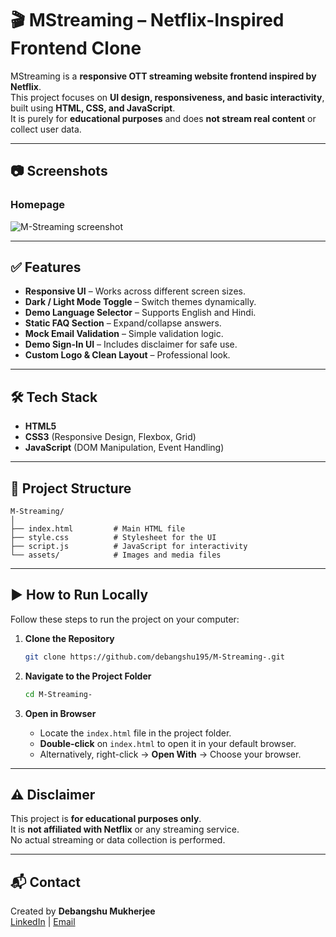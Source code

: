 # 🎬 MStreaming – Netflix-Inspired Frontend Clone

MStreaming is a **responsive OTT streaming website frontend inspired by Netflix**.  
This project focuses on **UI design, responsiveness, and basic interactivity**, built using **HTML, CSS, and JavaScript**.  
It is purely for **educational purposes** and does **not stream real content** or collect user data.

---

## 📷 Screenshots

### Homepage
![M-Streaming screenshot](https://github.com/user-attachments/assets/77276e4b-20dc-4f9f-8d9e-652cf89b3e82)

---

## ✅ Features
- **Responsive UI** – Works across different screen sizes.
- **Dark / Light Mode Toggle** – Switch themes dynamically.
- **Demo Language Selector** – Supports English and Hindi.
- **Static FAQ Section** – Expand/collapse answers.
- **Mock Email Validation** – Simple validation logic.
- **Demo Sign-In UI** – Includes disclaimer for safe use.
- **Custom Logo & Clean Layout** – Professional look.

---

## 🛠 Tech Stack
- **HTML5**  
- **CSS3** (Responsive Design, Flexbox, Grid)  
- **JavaScript** (DOM Manipulation, Event Handling)  

---

## 📂 Project Structure
```
M-Streaming/
│
├── index.html         # Main HTML file
├── style.css          # Stylesheet for the UI
├── script.js          # JavaScript for interactivity
└── assets/            # Images and media files
```

---

## ▶ How to Run Locally

Follow these steps to run the project on your computer:

1. **Clone the Repository**  
   ```bash
   git clone https://github.com/debangshu195/M-Streaming-.git
   ```

2. **Navigate to the Project Folder**  
   ```bash
   cd M-Streaming-
   ```

3. **Open in Browser**  
   - Locate the `index.html` file in the project folder.  
   - **Double-click** on `index.html` to open it in your default browser.  
   - Alternatively, right-click → **Open With** → Choose your browser.

---

## ⚠ Disclaimer
This project is **for educational purposes only**.  
It is **not affiliated with Netflix** or any streaming service.  
No actual streaming or data collection is performed.

---

## 📬 Contact
Created by **Debangshu Mukherjee**  
[LinkedIn](https://www.linkedin.com/in/debangshu-mukherjee-15a77223a) | [Email](mailto:debangshumukherjee195@gmail.com)
